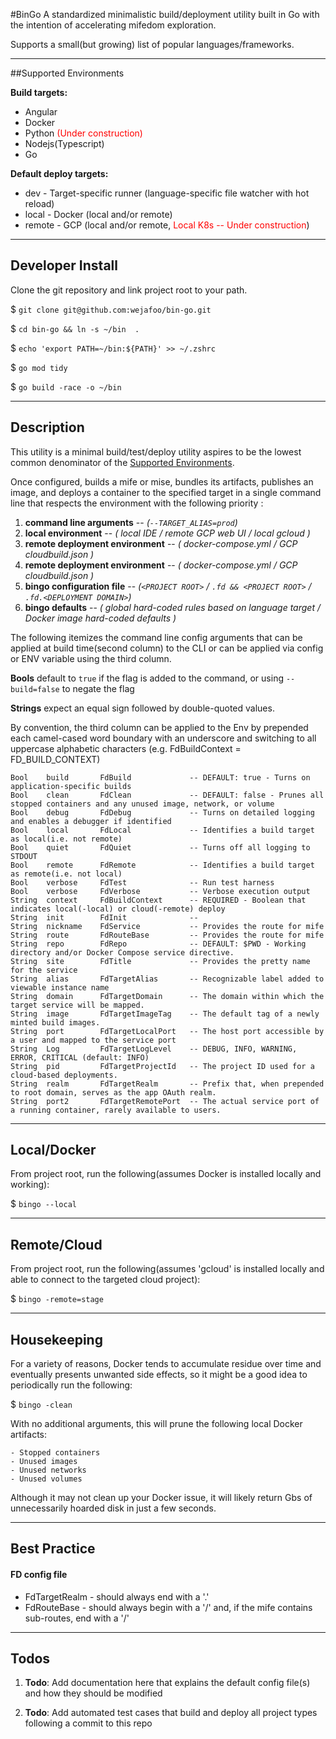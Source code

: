 #BinGo
A standardized minimalistic build/deployment utility built in Go with the intention of accelerating 
mifedom exploration.

Supports a small(but growing) list of popular languages/frameworks.

----
##Supported Environments

**Build targets:**
- Angular
- Docker
- Python <span style="color: red"> (Under construction)
- Nodejs(Typescript)
- Go

**Default deploy targets:**
- dev       - Target-specific runner (language-specific file watcher with hot reload)
- local     - Docker (local and/or remote)
- remote    - GCP    (local and/or remote, <span style="color: red"> Local K8s -- Under construction</span>)

----
## Developer Install

Clone the git repository and link project root to your path.

$  `git clone git@github.com:wejafoo/bin-go.git`

$  `cd bin-go && ln -s ~/bin  .`

$   `echo 'export PATH=~/bin:${PATH}' >> ~/.zshrc`

$   `go mod tidy`

$   `go build -race -o ~/bin`

----

## Description

This utility is a minimal build/test/deploy utility aspires to be the lowest common
denominator of the [Supported Environments](#supported-environments).

Once configured, builds a mife or mise, bundles its artifacts,
publishes an image, and deploys a container to the specified target
in a single command line that respects the environment with the following priority :

1.  **command line arguments**          -- _(`--TARGET_ALIAS=prod`)_
1.  **local environment**               -- _( local IDE / remote GCP web UI / local gcloud )_
1.  **remote deployment environment**   -- _( docker-compose.yml / GCP cloudbuild.json )_
1.  **remote deployment environment**   -- _( docker-compose.yml / GCP cloudbuild.json )_
1.  **bingo configuration file**        -- _(`<PROJECT ROOT>` / `.fd && <PROJECT ROOT>` / `.fd.<DEPLOYMENT DOMAIN>`)_
1.  **bingo defaults**                  -- _( global hard-coded rules based on language target / Docker image hard-coded defaults )_

The following itemizes the command line config arguments that can be applied at build time(second column) to the CLI or can 
be applied via config or ENV variable using the third column.

**Bools** default to `true` if the flag is added to the command, or using `--build=false` to negate the flag 

**Strings** expect an equal sign followed by double-quoted values.

By convention, the third column can be applied to the Env by prepended 
each camel-cased word boundary with an underscore and switching to all uppercase alphabetic characters 
(e.g. FdBuildContext = FD_BUILD_CONTEXT)

    Bool    build       FdBuild             -- DEFAULT: true - Turns on application-specific builds
    Bool    clean       FdClean             -- DEFAULT: false - Prunes all stopped containers and any unused image, network, or volume
    Bool    debug       FdDebug             -- Turns on detailed logging and enables a debugger if identified
    Bool    local       FdLocal             -- Identifies a build target as local(i.e. not remote)
    Bool    quiet       FdQuiet             -- Turns off all logging to STDOUT 
    Bool    remote      FdRemote            -- Identifies a build target as remote(i.e. not local)
    Bool    verbose     FdTest              -- Run test harness
    Bool    verbose     FdVerbose           -- Verbose execution output
    String  context     FdBuildContext      -- REQUIRED - Boolean that indicates local(-local) or cloud(-remote) deploy
    String  init        FdInit              -- 
    String  nickname    FdService           -- Provides the route for mife
    String  route       FdRouteBase         -- Provides the route for mife
    String  repo        FdRepo              -- DEFAULT: $PWD - Working directory and/or Docker Compose service directive.
    String  site        FdTitle             -- Provides the pretty name for the service
    String  alias       FdTargetAlias       -- Recognizable label added to viewable instance name
    String  domain      FdTargetDomain      -- The domain within which the target service will be mapped.
    String  image       FdTargetImageTag    -- The default tag of a newly minted build images.
    String  port        FdTargetLocalPort   -- The host port accessible by a user and mapped to the service port
    String  Log         FdTargetLogLevel    -- DEBUG, INFO, WARNING, ERROR, CRITICAL (default: INFO)
    String  pid         FdTargetProjectId   -- The project ID used for a cloud-based deployments.
    String  realm       FdTargetRealm       -- Prefix that, when prepended to root domain, serves as the app OAuth realm.
    String  port2       FdTargetRemotePort  -- The actual service port of a running container, rarely available to users.


----

## Local/Docker

From project root, run the following(assumes Docker is installed locally and working):

$   `bingo --local`


----

## Remote/Cloud

From project root, run the following(assumes 'gcloud' is installed locally and able to connect to the targeted cloud project):

$   `bingo -remote=stage`

----

## Housekeeping

For a variety of reasons, Docker tends to accumulate residue over time and eventually presents
unwanted side effects, so it might be a good idea to periodically run the following:

$ `bingo -clean`

With no additional arguments, this will prune the following local Docker artifacts:

    - Stopped containers
    - Unused images
    - Unused networks
    - Unused volumes

Although it may not clean up your Docker issue, it will likely return Gbs of unnecessarily hoarded disk in just a few seconds.

----

## Best Practice

#### FD config file

- FdTargetRealm - should always end with a '.'
- FdRouteBase - should always begin with a '/' and, if the mife contains sub-routes, end with a '/'


----

## Todos

1. **Todo**: Add documentation here that explains the default config file(s) and how they should be modified

1. **Todo**: Add automated test cases that build and deploy all project types following a commit to this repo
